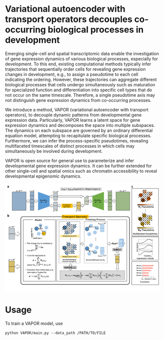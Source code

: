 # Variational autoencoder with transport operators decouples co-occurring biological processes in development

Emerging single-cell and spatial transcriptomic data enable the investigation of gene expression dynamics of various biological processes, especially for development. To this end, existing computational methods typically infer trajectories that sequentially order cells for revealing gene expression changes in development, e.g., to assign a pseudotime to each cell indicating the ordering. However, these trajectories can aggregate different biological processes that cells undergo simultaneously such as maturation for specialized function and differentiation into specific cell types that do not occur on the same timescale. Therefore, a single pseudotime axis may not distinguish gene expression dynamics from co-occurring processes. 

We introduce a method, VAPOR (variational autoencoder with transport operators), to decouple dynamic patterns from developmental gene expression data. Particularly, VAPOR learns a latent space for gene expression dynamics and decomposes the space into multiple subspaces. The dynamics on each subspace are governed by an ordinary differential equation model, attempting to recapitulate specific biological processes. Furthermore, we can infer the process-specific pseudotimes, revealing multifaceted timescales of distinct processes in which cells may simultaneously be involved during development. 

VAPOR is open source for general use to parameterize and infer developmental gene expression dynamics. It can be further extended for other single-cell and spatial omics such as chromatin accessibility to reveal developmental epigenomic dynamics.

![fig1](https://github.com/JieShengm/VAPOR/blob/main/figures/fig1.png)

# Usage

To train a VAPOR model, use

```
python VAPOR/main.py --data_path /PATH/TO/FILE
```
